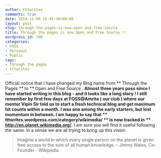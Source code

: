 ```yaml
---
author: tttwrites
comments: true
date: 2014-11-09 15:45:16+00:00
layout: post
slug: through-the-pages-is-now-open-and-free-source
title: Through the pages is now Open and Free Source !!
wordpress_id: 708
categories:
- FOSS
- Personal
- Public
tags:
- through the pages
- tttwrites
---
```


Official notice that I have changed my Blog name from ** Through the Pages ** to ** Open and Free Source **. Almost three years pass since I have started writing in this blog - and it looks like a long story ! I still remember by first few days at FOSS@Amrita ( our club ) where our mentor Vipin Sir told us to start a fresh technical blog and get maximum hit counts within a month. I was one among the early starters, but lost momentum in between. I am happy to say that ** tttwrites.wordpress.com/category/wikimedia/ ** is now tracked in ** http://en.planet.wikimedia.org/**. I am sure you will find it useful following the same. In a sense we are all trying to bring up this vision


<blockquote>Imagine a world in which every single person on the planet is given free access to the sum of all human knowledge. - Jimmy Wales, Co-Founder - Wikipedia</blockquote>
